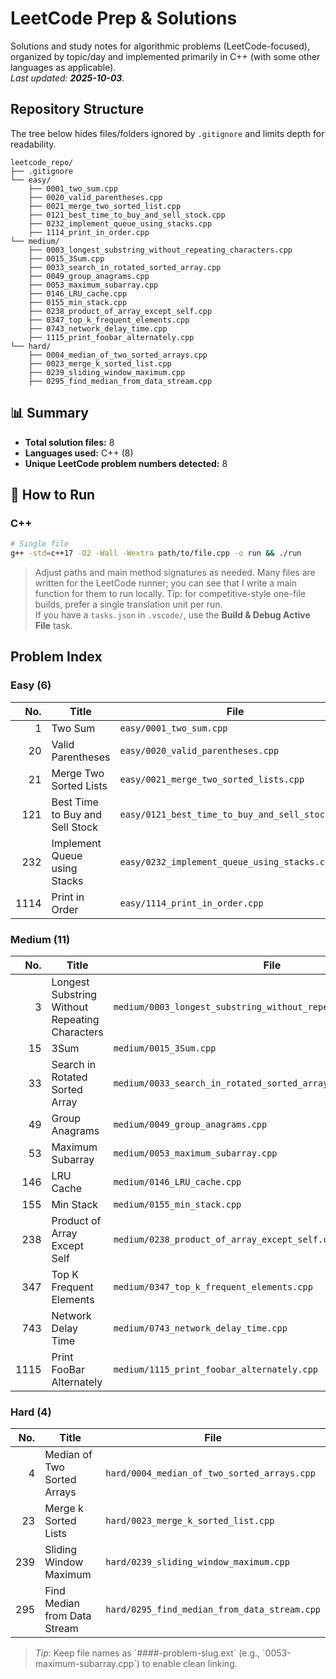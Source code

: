 # LeetCode Prep & Solutions

Solutions and study notes for algorithmic problems (LeetCode-focused), organized by topic/day and implemented primarily in C++ (with some other languages as applicable).  
_Last updated: **2025-10-03**._

## Repository Structure
The tree below hides files/folders ignored by `.gitignore` and limits depth for readability.

```text
leetcode_repo/
├── .gitignore
└── easy/
    ├── 0001_two_sum.cpp
    ├── 0020_valid_parentheses.cpp
    ├── 0021_merge_two_sorted_list.cpp
    ├── 0121_best_time_to_buy_and_sell_stock.cpp
    ├── 0232_implement_queue_using_stacks.cpp
    ├── 1114_print_in_order.cpp
└── medium/
    ├── 0003_longest_substring_without_repeating_characters.cpp
    ├── 0015_3Sum.cpp
    ├── 0033_search_in_rotated_sorted_array.cpp
    ├── 0049_group_anagrams.cpp
    ├── 0053_maximum_subarray.cpp
    ├── 0146_LRU_cache.cpp
    ├── 0155_min_stack.cpp
    ├── 0238_product_of_array_except_self.cpp
    ├── 0347_top_k_frequent_elements.cpp
    ├── 0743_network_delay_time.cpp
    ├── 1115_print_foobar_alternately.cpp
└── hard/
    ├── 0004_median_of_two_sorted_arrays.cpp
    ├── 0023_merge_k_sorted_list.cpp
    ├── 0239_sliding_window_maximum.cpp
    ├── 0295_find_median_from_data_stream.cpp

```

## 📊 Summary

- **Total solution files:** 8
- **Languages used:** C++ (8)
- **Unique LeetCode problem numbers detected:** 8

## 🚀 How to Run

### C++
```bash
# Single file
g++ -std=c++17 -O2 -Wall -Wextra path/to/file.cpp -o run && ./run
```

> Adjust paths and main method signatures as needed. Many files are written for the LeetCode runner; you can see that I write a main function for them to run locally.
> Tip: for competitive-style one-file builds, prefer a single translation unit per run.  
> If you have a `tasks.json` in `.vscode/`, use the **Build & Debug Active File** task.

## Problem Index

### Easy (6)
| No. | Title | File |
|---:|---|---|
| 1   | Two Sum | `easy/0001_two_sum.cpp` |
| 20  | Valid Parentheses | `easy/0020_valid_parentheses.cpp` |
| 21  | Merge Two Sorted Lists | `easy/0021_merge_two_sorted_lists.cpp` |
| 121 | Best Time to Buy and Sell Stock | `easy/0121_best_time_to_buy_and_sell_stock.cpp` |
| 232 | Implement Queue using Stacks | `easy/0232_implement_queue_using_stacks.cpp` |
| 1114 | Print in Order | `easy/1114_print_in_order.cpp` |

### Medium (11)
| No. | Title | File |
|---:|---|---|
| 3   | Longest Substring Without Repeating Characters | `medium/0003_longest_substring_without_repeating_characters.cpp` |
| 15  | 3Sum | `medium/0015_3Sum.cpp` |
| 33  | Search in Rotated Sorted Array | `medium/0033_search_in_rotated_sorted_array.cpp` |
| 49  | Group Anagrams | `medium/0049_group_anagrams.cpp` |
| 53  | Maximum Subarray | `medium/0053_maximum_subarray.cpp` |
| 146 | LRU Cache | `medium/0146_LRU_cache.cpp` |
| 155 | Min Stack | `medium/0155_min_stack.cpp` |
| 238 | Product of Array Except Self | `medium/0238_product_of_array_except_self.cpp` |
| 347 | Top K Frequent Elements | `medium/0347_top_k_frequent_elements.cpp` |
| 743 | Network Delay Time | `medium/0743_network_delay_time.cpp` |
| 1115 | Print FooBar Alternately | `medium/1115_print_foobar_alternately.cpp` |

### Hard (4)
| No. | Title | File |
|---:|---|---|
| 4   | Median of Two Sorted Arrays | `hard/0004_median_of_two_sorted_arrays.cpp` |
| 23  | Merge k Sorted Lists | `hard/0023_merge_k_sorted_list.cpp` |
| 239 | Sliding Window Maximum | `hard/0239_sliding_window_maximum.cpp` |
| 295 | Find Median from Data Stream | `hard/0295_find_median_from_data_stream.cpp` |


> _Tip:_ Keep file names as \`####-problem-slug.ext\` (e.g., \`0053-maximum-subarray.cpp\`) to enable clean linking.
